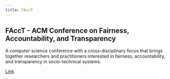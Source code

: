 ```yaml
---
title: FAccT
---
```


## FAccT - ACM Conference on Fairness, Accountability, and Transparency

A computer science conference with a cross-disciplinary focus that brings together researchers and practitioners interested in fairness, accountability, and transparency in socio-technical systems.

[Link](https://facctconference.org/)


